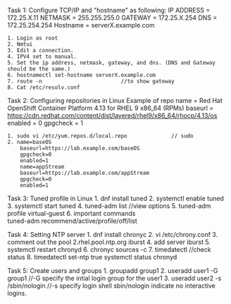 Task 1: Configure TCP/IP and "hostname" as following:
IP ADDRESS = 172.25.X.11
NETMASK = 255.255.255.0
GATEWAY = 172.25.X.254
DNS = 172.25.254.254
Hostname = serverX.example.com

    1. Login as root
    2. Nmtui
    3. Edit a connection.
    4. IPV4 set to manual.
    5. Set the ip address, netmask, gateway, and dns. (DNS and Gateway should be the same.)
    6. hostnamectl set-hostname serverX.example.com
    7. route -n                         //to show gateway
    8. Cat /etc/resolv.conf

Task 2: Configuring repositories in Linux
    Example of repo
        name = Red Hat OpenShift Container Platform 4.13 for RHEL 9 x86_64 (RPMs)
        baseurl = https://cdn.redhat.com/content/dist/layered/rhel9/x86_64/rhocp/4.13/os
        enabled = 0
        gpgcheck = 1
     
    1. sudo vi /etc/yum.repos.d/local.repo              // sudo 
    2. name=baseOS
        baseurl=https://lab.example.com/baseOS
        gpgcheck=0
        enabled=1
        name=appStream
        baseurl=https://lab.example.com/appStream
        gpgcheck=0
        enabled=1

Task 3:  Tuned profile in Linux 
    1. dnf install tuned
    2. systemctl enable tuned
    3. systemctl start tuned
    4. tuned-adm list                       //view options
    5. tuned-adm profile virtual-guest 
    6. important commands   
        tuned-adm recommend/active/profile/off/list

Task 4:  Setting NTP server
    1. dnf install chronyc
    2. vi /etc/chrony.conf
    3. comment out the pool 2.rhel.pool.ntp.org iburst
    4. add server <ip addr> iburst
    5. systemctl restart chronyd
    6. chronyc sources -c 
    7. timedatectl                          //check status
    8. timedatectl set-ntp true
        systemctl status chronyd

Task 5:  Create users and groups
    1. groupadd group1
    2. useradd user1 -G group1              //-G specify the intial login group for the user1
    3. useradd user2 -s /sbin/nologin       //-s specify login shell sbin/nologin indicate no interactive logins.
    

